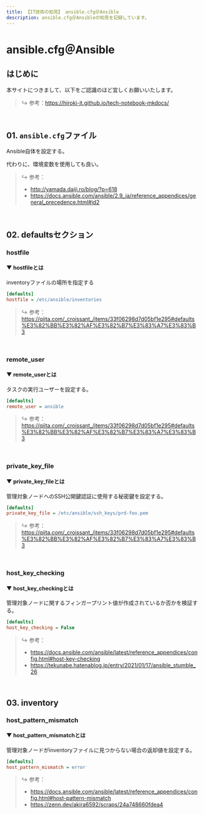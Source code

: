```yaml
---
title: 【IT技術の知見】 ansible.cfg＠Ansible
description: ansible.cfg＠Ansibleの知見を記録しています。
---
```


# ansible.cfg＠Ansible

## はじめに

本サイトにつきまして、以下をご認識のほど宜しくお願いいたします。



> ↪️ 参考：https://hiroki-it.github.io/tech-notebook-mkdocs/

<br>

## 01. ```ansible.cfg```ファイル

Ansible自体を設定する。

代わりに、環境変数を使用しても良い。



> ↪️ 参考：
> 
> - http://yamada.daiji.ro/blog/?p=618
> - https://docs.ansible.com/ansible/2.9_ja/reference_appendices/general_precedence.html#id2

<br>

## 02. defaultsセクション

### hostfile

#### ▼ hostfileとは

inventoryファイルの場所を指定する


```ini
[defaults]
hostfile = /etc/ansible/inventories
```

> ↪️ 参考：https://qiita.com/_croissant_/items/33f06298d7d05bf1e295#defaults%E3%82%BB%E3%82%AF%E3%82%B7%E3%83%A7%E3%83%B3


<br>

### remote_user

#### ▼ remote_userとは

タスクの実行ユーザーを設定する。




```ini
[defaults]
remote_user = ansible
```

> ↪️ 参考：https://qiita.com/_croissant_/items/33f06298d7d05bf1e295#defaults%E3%82%BB%E3%82%AF%E3%82%B7%E3%83%A7%E3%83%B3


<br>

### private_key_file

#### ▼ private_key_fileとは

管理対象ノードへのSSH公開鍵認証に使用する秘密鍵を設定する。


```ini
[defaults]
private_key_file = /etc/ansible/ssh_keys/prd-foo.pem
```

> ↪️ 参考：https://qiita.com/_croissant_/items/33f06298d7d05bf1e295#defaults%E3%82%BB%E3%82%AF%E3%82%B7%E3%83%A7%E3%83%B3


<br>

### host_key_checking

#### ▼ host_key_checkingとは

管理対象ノードに関するフィンガープリント値が作成されているか否かを検証する。

```ini
[defaults]
host_key_checking = False
```


> ↪️ 参考：
> 
> - https://docs.ansible.com/ansible/latest/reference_appendices/config.html#host-key-checking
> - https://tekunabe.hatenablog.jp/entry/2021/01/17/ansible_stumble_26


<br>

## 03. inventory

### host_pattern_mismatch

#### ▼ host_pattern_mismatchとは

管理対象ノードがinventoryファイルに見つからない場合の返却値を設定する。

```ini
[defaults]
host_pattern_mismatch = error
```

> ↪️ 参考：
> 
> - https://docs.ansible.com/ansible/latest/reference_appendices/config.html#host-pattern-mismatch
> - https://zenn.dev/akira6592/scraps/24a748660fdea4



<br>
